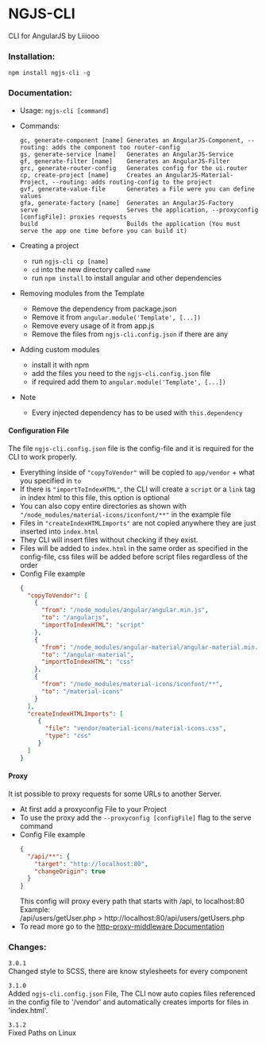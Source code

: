 # NGJS-CLI
CLI for AngularJS by Liiiooo

### Installation:
```
npm install ngjs-cli -g
```

### Documentation:
- Usage: `ngjs-cli [command]` 

- Commands:
    ```
    gc, generate-component [name] Generates an AngularJS-Component, --routing: adds the component too router-config
    gs, generate-service [name]   Generates an AngularJS-Service
    gf, generate-filter [name]    Generates an AngularJS-Filter
    grc, generate-router-config   Generates config for the ui.router
    cp, create-project [name]     Creates an AngularJS-Material-Project, --routing: adds routing-config to the project
    gvf, generate-value-file      Generates a File were you can define values
    gfa, generate-factory [name]  Generates an AngularJS-Factory
    serve                         Serves the application, --proxyconfig [configFile]: proxies requests
    build                         Builds the application (You must serve the app one time before you can build it)
    ```
    
- Creating a project
    - run `ngjs-cli cp [name]`
    - `cd` into the new directory called `name`
    - run `npm install` to install angular and other dependencies
    
- Removing modules from the Template
    - Remove the dependency from package.json
    - Remove it from `angular.module('Template', [...])`
    - Remove every usage of it from app.js
    - Remove the files from `ngjs-cli.config.json` if there are any
 
- Adding custom modules
    - install it with npm
    - add the files you need to the `ngjs-cli.config.json` file 
    - if required add them to `angular.module('Template', [...])`
    
- Note
    - Every injected dependency has to be used with `this.dependency`
    
#### Configuration File
The file `ngjs-cli.config.json` file is the config-file and it is required for the CLI to work properly.<br>
- Everything inside of `"copyToVendor"` will be copied to `app/vendor` + what you specified in `to`
- If there is `"importToIndexHTML"`, the CLI will create a `script` or a `link` tag in index html to this file, this option is optional
- You can also copy entire directories as shown with `"/node_modules/material-icons/iconfont/**"` in the example file
- Files in `"createIndexHTMLImports"` are not copied anywhere they are just inserted into `index.html`
- They CLI will insert files without checking if they exist.
- Files will be added to `index.html` in the same order as specified in the config-file, css files will be added before script files regardless of the order
- Config File example
    ```json
    {
      "copyToVendor": [
        {
          "from": "/node_modules/angular/angular.min.js",
          "to": "/angularjs",
          "importToIndexHTML": "script"
        },    
        {
          "from": "/node_modules/angular-material/angular-material.min.css",
          "to": "/angular-material",
          "importToIndexHTML": "css"
        },
        {
          "from": "/node_modules/material-icons/iconfont/**",
          "to": "/material-icons"
        }
      ],
      "createIndexHTMLImports": [
         {
           "file": "vendor/material-icons/material-icons.css",
           "type": "css"
         }
      ]
    }
    ```

#### Proxy
It ist possible to proxy requests for some URLs to another Server.
- At first add a proxyconfig File to your Project
- To use the proxy add the `--proxyconfig [configFile]` flag to the serve command
- Config File example
    ```json
    {
      "/api/**": {
        "target": "http://localhost:80",
        "changeOrigin": true
      }
    }
    ```
    This config will proxy every path that starts with /api, to localhost:80<br>
    Example:<br>
    /api/users/getUser.php > http://localhost:80/api/users/getUsers.php
- To read more go to the [http-proxy-middleware Documentation](https://github.com/chimurai/http-proxy-middleware#options)

### Changes:
`3.0.1`<br>
Changed style to SCSS, there are know stylesheets for every component

`3.1.0`<br>
Added `ngjs-cli.config.json` File, The CLI now auto copies files referenced in the config file to '/vendor' and automatically creates imports for files in 'index.html'.

`3.1.2`<br>
Fixed Paths on Linux
